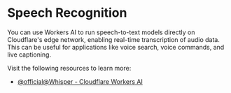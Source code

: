 # Speech Recognition

You can use Workers AI to run speech-to-text models directly on Cloudflare's edge network, enabling real-time transcription of audio data. This can be useful for applications like voice search, voice commands, and live captioning.

Visit the following resources to learn more:

- [@official@Whisper - Cloudflare Workers AI](https://developers.cloudflare.com/workers-ai/models/whisper/)